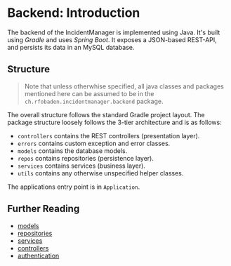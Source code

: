 # Backend: Introduction

The backend of the IncidentManager is implemented using Java. It's built using _Gradle_ and uses _Spring Boot_. It exposes a JSON-based REST-API, and persists its data in an MySQL database.

## Structure

> Note that unless otherwhise specified, all java classes and packages mentioned here can be assumed to be in the `ch.rfobaden.incidentmanager.backend` package.

The overall structure follows the standard Gradle project layout. The package structure loosely follows the 3-tier architecture and is as follows:

- `controllers` contains the REST controllers (presentation layer).
- `errors` contains custom exception and error classes.
- `models` contains the database models.
- `repos` contains repositories (persistence layer).
- `services` contains services (business layer).
- `utils` contains any otherwise unspecified helper classes.

The applications entry point is in `Application`.

## Further Reading

- [models](./002-models.md)
- [repositories](./003-repositories.md)
- [services](./004-services.md)
- [controllers](./004-controllers.md)
- [authentication](./006-authentication.md)
